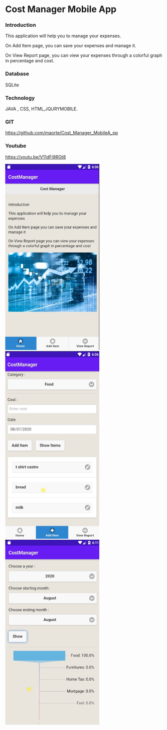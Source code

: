 # Cost Manager Mobile App

### Introduction<br>
This application will help you to manage your expenses. <br>

On Add Item page, you can save your expenses and manage it.<br>

On View Report page, you can view your expenses through a colorful graph in percentage and cost. <br>


### Database 

SQLite

### Technology 
JAVA , CSS, HTML,JQURYMOBILE.

### GIT
https://github.com/maorte/Cost_Manager_MobileA_pp

### Youtube
https://youtu.be/V11dFi9RGt8


<img src="image/screen1.png"  width="300">  <br>
<img src="image/screen2.png"  width="300">  <br>
<img src="image/screen3.png"  width="300">  <br>
